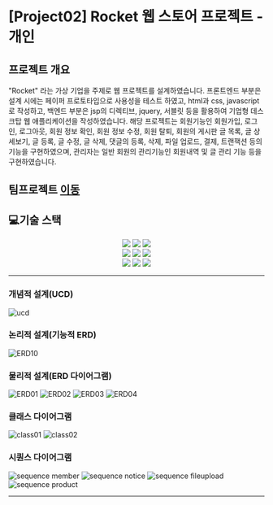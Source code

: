 # [Project02] Rocket 웹 스토어 프로젝트 - 개인

## 프로젝트 개요
"Rocket" 라는 가상 기업을 주제로 웹 프로젝트를 설계하였습니다. 프론트엔드 부분은 설계 시에는 페이퍼 프로토타입으로 사용성을 테스트 하였고, html과 css, javascript로 작성하고, 백엔드 부분은 jsp의 디렉티브, jquery, 서블릿 등을 활용하여 기업형 데스크탑 웹 애플리케이션을 작성하였습니다. 해당 프로젝트는 회원기능인 회원가입, 로그인, 로그아웃, 회원 정보 확인, 회원 정보 수정, 회원 탈퇴, 회원의 게시판 글 목록, 글 상세보기, 글 등록, 글 수정, 글 삭제, 댓글의 등록, 삭제, 파일 업로드, 결제, 트랜잭션 등의 기능을 구현하였으며, 관리자는 일반 회원의 관리기능인 회원내역 및 글 관리 기능 등을 구현하였습니다.

## 팀프로젝트 [이동](https://github.com/chunjae-luigi/project2)

## 💻기술 스택

<div style="text-align:center;"> 
  <img src="https://img.shields.io/badge/html5-E34F26?style=for-the-badge&logo=html5&logoColor=white">
  <img src="https://img.shields.io/badge/css-1572B6?style=for-the-badge&logo=css3&logoColor=white"> 
  <img src="https://img.shields.io/badge/javascript-F7DF1E?style=for-the-badge&logo=javascript&logoColor=black"> 
  <br>
  <img src="https://img.shields.io/badge/mariaDB-003545?style=for-the-badge&logo=mariaDB&logoColor=white"> 
  <img src="https://img.shields.io/badge/Java-ED8B00?style=for-the-badge&logo=openjdk&logoColor=white"> 
  <img src="https://img.shields.io/badge/apache tomcat-F8DC75?style=for-the-badge&logo=apachetomcat&logoColor=black"> 
  <br>
  <img src="https://img.shields.io/badge/git-F05032?style=for-the-badge&logo=git&logoColor=white"> 
  <img src="https://img.shields.io/badge/github-181717?style=for-the-badge&logo=github&logoColor=white"> 
  <img src="https://img.shields.io/badge/jquery-0769AD?style=for-the-badge&logo=jquery&logoColor=white">
  <br>
</div>

---

### 개념적 설계(UCD)
![ucd](/readme/ucd.png)

### 논리적 설계(기능적 ERD)
![ERD10](/readme/logicalerd.png)

### 물리적 설계(ERD 다이어그램)
![ERD01](/readme/project02_erd1.png)
![ERD02](/readme/project02_erd2.png)
![ERD03](/readme/project02_erd3.png)
![ERD04](/readme/project02_erd4.png)

### 클래스 다이어그램
![class01](/readme/class1.png)
![class02](/readme/class2.png)

### 시퀀스 다이어그램
![sequence member](/readme/sequence_member.png)
![sequence notice](/readme/sequence_notice.png)
![sequence fileupload](/readme/sequence_Fileupload.png)
![sequence product](/readme/sequence_product_pay_delivery.png)

---

[//]: # (## 🔧기능 구현)
